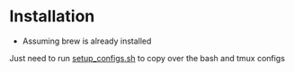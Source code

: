 # Installation
- Assuming brew is already installed

Just need to run [setup_configs.sh](setup_configs.sh) to copy over the bash and tmux configs